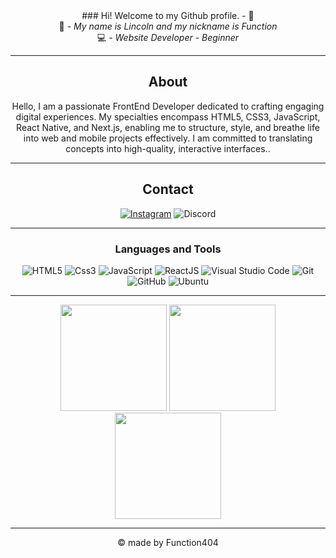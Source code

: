 <div align='center'>
### Hi! Welcome to my Github profile. - 👋
</div>

<div align='center'>
    <span>🙂 - <i>My name is Lincoln and my nickname is Function</i><br></span>
    <span>💻 - <i>Website Developer - Beginner</i><br></span>
</div>
<hr>
<div align="center">
  
## About
Hello, I am a passionate FrontEnd Developer dedicated to crafting engaging digital experiences. My specialties encompass HTML5, CSS3, JavaScript, React Native, and Next.js, enabling me to structure, style, and breathe life into web and mobile projects effectively. I am committed to translating concepts into high-quality, interactive interfaces..

-------------------

## Contact
<a href="https://www.instagram.com/lincoln.xit__/">![Instagram](https://img.shields.io/badge/Function404-%23E4405F.svg?style=for-the-badge&logo=Instagram&logoColor=white)</a>  ![Discord](https://img.shields.io/badge/Function404-%237289DA.svg?style=for-the-badge&logo=discord&logoColor=white)

-------------------

### Languages and Tools  
![HTML5](https://img.shields.io/badge/html5-%23E34F26.svg?style=for-the-badge&logo=html5&logoColor=white)
![Css3](https://img.shields.io/badge/css3-359acc.svg?style=for-the-badge&logo=css3&logoColor=ffffff)
![JavaScript](https://img.shields.io/badge/javascript-%23323330.svg?style=for-the-badge&logo=javascript&logoColor=%23F7DF1E) 
![ReactJS](https://img.shields.io/badge/reactjs-359acc.svg?style=for-the-badge&logo=react&logoColor=ffffff)
![Visual Studio Code](https://img.shields.io/badge/VisualStudioCode-0078d7.svg?style=for-the-badge&logo=visual-studio-code&logoColor=white) 
![Git](https://img.shields.io/badge/git-%23F05033.svg?style=for-the-badge&logo=git&logoColor=white)
![GitHub](https://img.shields.io/badge/github-%23121011.svg?style=for-the-badge&logo=github&logoColor=white) 
![Ubuntu](https://img.shields.io/badge/Ubuntu-E95420?style=for-the-badge&logo=ubuntu&logoColor=white)
  
-------------------

<div align='center'>
    <img height="170em" aling="center" src="https://github-readme-stats.vercel.app/api?username=Function404&show_icons=true&theme=dark&count_private=true&include_all_commits=true"/>
    <img height="170em" aling="center" src="https://github-readme-streak-stats.herokuapp.com/?user=Function404&theme=dark&include_all_commits=true&count_private=true"/>
</div>

<div>
     <img height="170em" aling="center" src="https://github-readme-stats.vercel.app/api/top-langs/?username=function404&layout=compact&langs_count=10&theme=dark"/>
</div>

-----


© made by Function404
